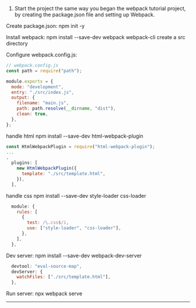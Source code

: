 1. Start the project the same way you began the webpack tutorial project, by creating the package.json file and setting up Webpack.

Create package.json:
  npm init -y

Install webpack:
  npm install --save-dev webpack webpack-cli
  create a src directory

Configure webpack.config.js:

```js
// webpack.config.js
const path = require("path");

module.exports = {
  mode: "development",
  entry: "./src/index.js",
  output: {
    filename: "main.js",
    path: path.resolve(__dirname, "dist"),
    clean: true,
  },
};
```

handle html
npm install --save-dev html-webpack-plugin

```js
const HtmlWebpackPlugin = require("html-webpack-plugin");
...
,
  plugins: [
    new HtmlWebpackPlugin({
      template: "./src/template.html",
    }),
  ],
```

handle css
npm install --save-dev style-loader css-loader

```js
  module: {
    rules: [
      {
        test: /\.css$/i,
        use: ["style-loader", "css-loader"],
      },
    ],
  },
```

Dev server:
  npm install --save-dev webpack-dev-server

```js
  devtool: "eval-source-map",
  devServer: {
    watchFiles: ["./src/template.html"],
  },
```

Run server:
  npx webpack serve

---

